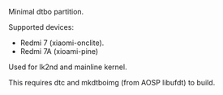 Minimal dtbo partition.

Supported devices:

- Redmi 7 (xiaomi-onclite).
- Redmi 7A (xioami-pine)

Used for lk2nd and mainline kernel.

This requires dtc and mkdtboimg (from AOSP libufdt) to build.
